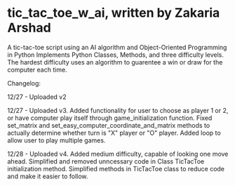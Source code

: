 # tic_tac_toe_w_ai, written by Zakaria Arshad
A tic-tac-toe script using an AI algorithm and Object-Oriented Programming in Python
Implements Python Classes, Methods, and three difficulty levels.
The hardest difficulty uses an algorithm to guarentee a win or draw for the computer each time.

Changelog: 

12/27 - Uploaded v2 

12/27 - Uploaded v3. Added functionality for user to choose as player 1 or 2, or have computer play itself through game_initialization function. Fixed set_matrix and set_easy_computer_coordinate_and_matrix methods to actually determine whether turn is "X" player or "O" player. Added loop to allow user to play multiple games.

12/28 - Uploaded v4. Added medium difficulty, capable of looking one move ahead. Simplified and removed unncessary code in Class TicTacToe initialization method. Simplified methods in TicTacToe class to reduce code and make it easier to follow.
